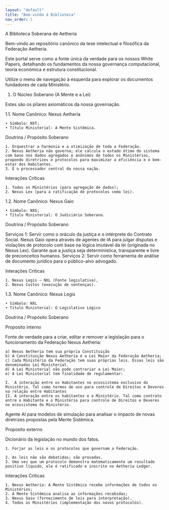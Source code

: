 ```yaml
---
layout: "default"
title: "Bem-vindo à Biblioteca"
nav_order: 1
---
```


A Biblioteca Soberana de Aetheria

Bem-vindo ao repositório canónico da tese intelectual e filosófica da Federação Aetheria.

Este portal serve como a fonte única da verdade para os nossos White Papers, detalhando os fundamentos da nossa governança computacional, teoria económica e estrutura constitucional.

Utilize o menu de navegação à esquerda para explorar os documentos fundadores de cada Ministério.

1. O Núcleo Soberano (A Mente e a Lei)

Estes são os pilares axiomáticos da nossa governação.

1.1. Nome Canônico: Nexus Aetheria

    • Símbolo: NXT;
    • Título Ministerial: A Mente Sistêmica.

Doutrina / Propósito Soberano

    1. Orquestrar a harmonia e a otimização de toda a Federação. 
    2. Nexus Aetheria não governa; ele calcula o estado ótimo do sistema com base nos dados agregados e anônimos de todos os Ministérios, propondo diretrizes e protocolos para maximizar a eficiência e o bem-estar dos Habitantes. 
    3. É o processador central da nossa nação.

Interações Críticas

    1. Todos os Ministérios (para agregação de dados);
    2. Nexus Lex (para a ratificação de protocolos como lei).

1.2. Nome Canônico: Nexus Gaio

    • Símbolo: NXG;
    • Título Ministerial: O Judiciário Soberano.

Doutrina / Propósito Soberano

Serviços 1: Servir como o oráculo da justiça e o intérprete do Contrato Social. Nexus Gaio opera através de agentes de IA para julgar disputas e violações de protocolo com base na lógica imutável da lei (originada no Nexus Lex). Garante que a justiça seja determinística, transparente e livre de preconceitos humanos.
Serviços 2: Servir como ferramenta de análise de documento jurídico para o público-alvo advogado.

Interações Críticas

    1. Nexus Legis – NXL (Fonte legislativa), 
    2. Nexus Custos (execução de sentenças).


1.3. Nome Canônico: Nexus Legis

    • Símbolo: NXL
    • Título Ministerial: O Legislativo Lógico

Doutrina / Propósito Soberano

Proposito interno

Fonte de verdade para a criar, editar e remover a legislação para o funcionamento da Federação Nexus Aetheria:

    a) Nexus Aetheria tem sua própria Constituição
    b) A Constituição Nexus Aetheria é a Lei Maior da Federação Aetheria;
    c) Cada Ministério da Federação tem suas próprias leis. Essas leis são denominadas Lei Ministerial.
    d) A Lei Ministerial não pode contrariar a Lei Maior;
    e) A Lei Ministerial tem finalidade de regulamentar:

    I. 	A interação entre os Habitantes no ecossistema exclusivo do Ministério. Tal como termos de uso para controle de Direitos e Deveres na relação entre Habitantes
    II. A interação entre os habitantes e o Ministério. Tal como contrato entre o Habitante e o Ministério para controle de Direitos e Deveres no ecossistema do Ministério.



Agente AI para modelos de simulação para analisar o impacto de novas diretrizes propostas pela Mente Sistêmica. 

Proposito externo

Dicionário da legislação no mundo dos fatos.

    1. Forjar as leis e os protocolos que governam a Federação. 
       
    2. As leis não são debatidas; são provadas. 
    3. Uma vez que um protocolo demonstra matematicamente um resultado positivo líquido, ele é ratificado e inscrito no Aetheria Ledger.

Interações Críticas

    1. Nexus Aetheria: A Mente Sistêmica recebe informações de todos os Ministérios;
    2. A Mente Sistêmica analisa as informações recebidas;
    3. Nexus Gaio (fornecimento de leis para interpretação), 
    4. Todos os Ministérios (implementação dos novos protocolos).
